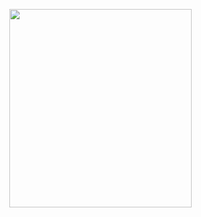 <p align="center">
<img src="https://mhabibr02.github.io/Page-Web-Development/assets/img/portfolio/webdev-71.png" width="80%" height="30%">
</p>
